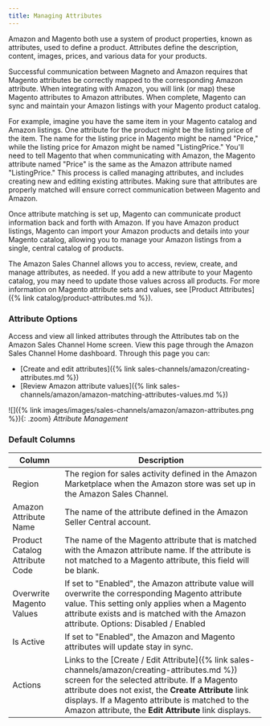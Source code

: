 ```yaml
---
title: Managing Attributes 
---
```



Amazon and Magento both use a system of product properties, known as attributes, used to define a product. Attributes define the description, content, images, prices, and various data for your products.

Successful communication between Magneto and Amazon requires that Magento attributes be correctly mapped to the corresponding Amazon attribute. When integrating with Amazon, you will link (or map) these Magento attributes to Amazon attributes. When complete, Magento can sync and maintain your Amazon listings with your Magento product catalog.

For example, imagine you have the same item in your Magento catalog and Amazon listings. One attribute for the product might be the listing price of the item. The name for the listing price in Magento might be named "Price," while the listing price for Amazon might be named "ListingPrice." You'll need to tell Magento that when communicating with Amazon, the Magento attribute named "Price" is the same as the Amazon attribute named "ListingPrice." This process is called managing attributes, and includes creating new and editing existing attributes. Making sure that attributes are properly matched will ensure correct communication between Magento and Amazon.

Once attribute matching is set up, Magento can communicate product information back and forth with Amazon. If you have Amazon product listings, Magento can import your Amazon products and details into your Magento catalog, allowing you to manage your Amazon listings from a single, central catalog of products.

The Amazon Sales Channel allows you to access, review, create, and manage attributes, as needed. If you add a new attribute to your Magento catalog, you may need to update those values across all products. For more information on Magento attribute sets and values, see [Product Attributes]({% link catalog/product-attributes.md %}).

### Attribute Options

Access and view all linked attributes through the Attributes tab on the Amazon Sales Channel Home screen. View this page through the Amazon Sales Channel Home dashboard. Through this page you can:

- [Create and edit attributes]({% link sales-channels/amazon/creating-attributes.md %})
- [Review Amazon attribute values]({% link sales-channels/amazon/amazon-matching-attributes-values.md %})

![]({% link images/images/sales-channels/amazon/amazon-attributes.png %}){: .zoom}
_Attribute Management_

### Default Columns

|Column|Description|
|---|---|
|Region|The region for sales activity defined in the Amazon Marketplace when the Amazon store was set up in the Amazon Sales Channel. |
|Amazon Attribute Name |The name of the attribute defined in the Amazon Seller Central account. |
|Product Catalog Attribute Code |The name of the Magento attribute that is matched with the Amazon attribute name. If the attribute is not matched to a Magento attribute, this field will be blank. |
|Overwrite Magento Values |If set to "Enabled", the Amazon attribute value will overwrite the corresponding Magento attribute value. This setting only applies when a Magento attribute exists and is matched with the Amazon attribute. Options: Disabled / Enabled |
|Is Active |If set to "Enabled", the Amazon and Magento attributes will update stay in sync. |
|Actions |Links to the [Create / Edit Attribute]({% link sales-channels/amazon/creating-attributes.md %}) screen for the selected attribute. If a Magento attribute does not exist, the **Create Attribute** link displays. If a Magento attribute is matched to the Amazon attribute, the **Edit Attribute** link displays. |

